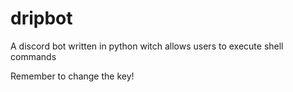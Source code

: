 # dripbot
A discord bot written in python witch allows users to execute shell commands

Remember to change the key!
